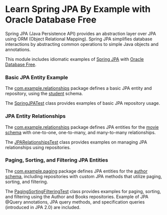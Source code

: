 # Learn Spring JPA By Example with Oracle Database Free

Spring JPA (Java Persistence API) provides an abstraction layer over JPA using ORM (Object Relational Mapping). Spring JPA simplifies database interactions by abstracting common operations to simple Java objects and annotations.

This module includes idiomatic examples of [Spring JPA](https://spring.io/projects/spring-data-jpa) with [Oracle Database Free](https://andersswanson.dev/2025/05/22/oracle-database-for-free/).

### Basic JPA Entity Example

The [com.example.relationships](./src/main/java/com/example) package defines a basic JPA entity and repository, using the [student](./src/test/resources/student.sql) schema.

The [SpringJPATest](./src/test/java/com/example/SpringJPATest.java) class provides examples of basic JPA repository usage.

### JPA Entity Relationships

The [com.example.relationships](./src/main/java/com/example/relationships) package defines JPA entities for the [movie schema](./src/test/resources/movie.sql) with one-to-one, one-to-many, and many-to-many relationships.

The [JPARelationshipsTest](./src/test/java/com/example/JPARelationshipsTest.java) class provides examples on managing JPA relationships using repositories.

### Paging, Sorting, and Filtering JPA Entities

The [com.example.paging](./src/main/java/com/example/paging) package defines JPA entities for the [author schema](./src/test/resources/paging.sql), including repositories with custom JPA methods that utilize paging, sorting, and filtering.

The [PagingSortingFilteringTest](./src/test/java/com/example/PagingSortingFilteringTest.java) class provides examples for paging, sorting, and filtering using the Author and Books repositories. Example of JPA @Query annotations, JPA query methods, and specification queries (introduced in JPA 2.0) are included.
